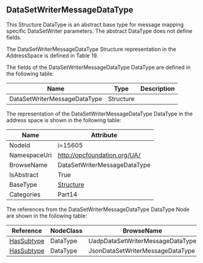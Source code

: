 <!-- datatype -->
## DataSetWriterMessageDataType
This Structure DataType is an abstract base type for message mapping specific DataSetWriter parameters. The abstract DataType does not define fields.

The DataSetWriterMessageDataType Structure representation in the AddressSpace is defined in Table 19.  
<!-- end of description -->
The fields of the DataSetWriterMessageDataType DataType are defined in the following table:  

|Name|Type|Description|
|---|---|---|
|DataSetWriterMessageDataType|Structure||

The representation of the DataSetWriterMessageDataType DataType in the address space is shown in the following table:  

|Name|Attribute|
|---|---|
|NodeId|i=15605|
|NamespaceUri|http://opcfoundation.org/UA/|
|BrowseName|DataSetWriterMessageDataType|
|IsAbstract|True|
|BaseType|[Structure](../../../Part3/DataTypes/Structure/readme.md)|
|Categories|Part14|

The references from the DataSetWriterMessageDataType DataType Node are shown in the following table:  

|Reference|NodeClass|BrowseName|DataType|TypeDefinition|ModellingRule|
|---|---|---|---|---|---|
|[HasSubtype](../../../Part3/ReferenceTypes/HasSubtype/readme.md)|DataType|UadpDataSetWriterMessageDataType||||
|[HasSubtype](../../../Part3/ReferenceTypes/HasSubtype/readme.md)|DataType|JsonDataSetWriterMessageDataType||||

